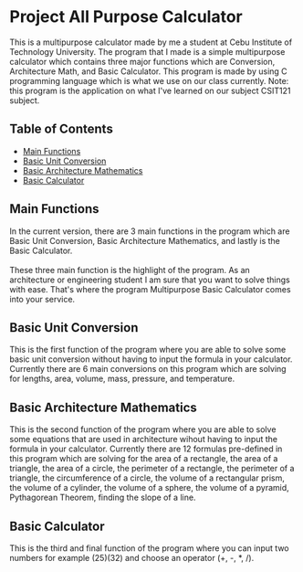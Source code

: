 # Project All Purpose Calculator

This is a multipurpose calculator made by me a student at Cebu Institute of Technology University. The program that I made is a simple multipurpose calculator which contains three major functions which are Conversion, Architecture Math, and Basic Calculator. This program is made by using C programming language which is what we use on our class currently. Note: this program is the application on what I've learned on our subject CSIT121 subject.

## Table of Contents

- [Main Functions](#main-functions)
- [Basic Unit Conversion](#basic-unit-conversion)
- [Basic Architecture Mathematics](#basic-architecture-mathematics)
- [Basic Calculator](#basic-calculator)

## Main Functions

In the current version, there are 3 main functions in the program which are Basic Unit Conversion, Basic Architecture Mathematics, and lastly is the Basic Calculator.<br><br>
These three main function is the highlight of the program. As an architecture or engineering student I am sure that you want to solve things with ease. That's where the program Multipurpose Basic Calculator comes into your service.

## Basic Unit Conversion

This is the first function of the program where you are able to solve some basic unit conversion without having to input the formula in your calculator. Currently there are 6 main conversions on this program which are solving for lengths, area, volume, mass, pressure, and temperature.

## Basic Architecture Mathematics

This is the second function of the program where you are able to solve some equations that are used in architecture wihout having to input the formula in your calculator. Currently there are 12 formulas pre-defined in this program which are solving for the area of a rectangle, the area of a triangle, the area of a circle, the perimeter of a rectangle, the perimeter of a triangle, the circumference of a circle, the volume of a rectangular prism, the volume of a cylinder, the volume of a sphere, the volume of a pyramid, Pythagorean Theorem, finding the slope of a line.

## Basic Calculator

This is the third and final function of the program where you can input two numbers for example (25)(32) and choose an operator (+, -, \*, /).
